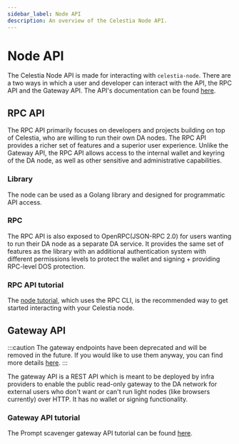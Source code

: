 ```yaml
---
sidebar_label: Node API
description: An overview of the Celestia Node API.
---
```


# Node API

The Celestia Node API is made for interacting with `celestia-node`.
There are a two ways in which a user and developer can interact with
the API, the RPC API and the Gateway API. The API's documentation
can be found [here](/api/v0.11.0-rc11).

## RPC API

The RPC API primarily focuses on developers and projects building on
top of Celestia, who are willing to run their own DA nodes. The RPC API
provides a richer set of features and a superior user experience.
Unlike the Gateway API, the RPC API allows access
to the internal wallet and keyring of the DA node, as well as other
sensitive and administrative capabilities.

### Library

The node can be used as a Golang library and designed for programmatic API access.
<!-- (WIP atm([celestiaorg/celestia-node#2349](https://github.com/celestiaorg/celestia-node/issues/2349))
and needs to be cleaned up for convenience as well as needs examples) -->

### RPC

The RPC API is also exposed to OpenRPC(JSON-RPC 2.0) for users wanting
to run their DA node as a separate DA service. It provides the same
set of features as the library with an additional authentication system
with different permissions levels to protect the wallet and
signing + providing RPC-level DOS protection.

### RPC API tutorial

The [node tutorial](../node-tutorial/), which uses the RPC CLI, is the
recommended way
to get started interacting with your Celestia node.

## Gateway API

:::caution
The gateway endpoints have been deprecated and will be removed in the future.
If you would like to use them anyway, you can find more details
[here](https://github.com/celestiaorg/celestia-node/pull/2360).
:::

The gateway API is a REST API which is meant to be deployed by infra
providers to enable the public read-only gateway to the DA network for
external users who don't want or can't run light nodes
(like browsers currently) over HTTP. It has no wallet or signing
functionality.

<!-- We may also implement super-light-clients over Gateway API at some point. -->

### Gateway API tutorial

The Prompt scavenger gateway API tutorial can be found [here](../prompt-scavenger/).
